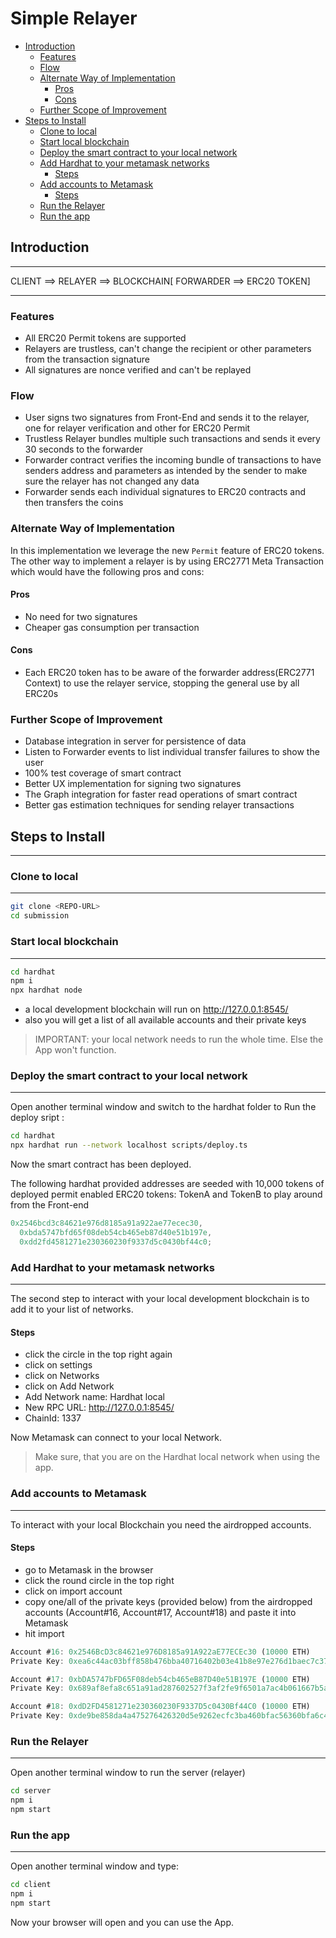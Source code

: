 # Simple Relayer


  - [Introduction](#introduction)
    - [Features](#features)
    - [Flow](#flow)
    - [Alternate Way of Implementation](#alternate-way-of-implementation)
      - [Pros](#pros)
      - [Cons](#cons)
    - [Further Scope of Improvement](#further-scope-of-improvement)
  - [Steps to Install](#steps-to-install)
    - [Clone to local](#clone-to-local)
    - [Start local blockchain](#start-local-blockchain)
    - [Deploy the smart contract to your local network](#deploy-the-smart-contract-to-your-local-network)
    - [Add Hardhat to your metamask networks](#add-hardhat-to-your-metamask-networks)
      - [Steps](#steps)
    - [Add accounts to Metamask](#add-accounts-to-metamask)
      - [Steps](#steps-1)
    - [Run the Relayer](#run-the-relayer)
    - [Run the app](#run-the-app)

## Introduction

---

CLIENT ==> RELAYER ==> BLOCKCHAIN[ FORWARDER ==> ERC20 TOKEN]

---

### Features

- All ERC20 Permit tokens are supported
- Relayers are trustless, can't change the recipient or other parameters from the transaction signature
- All signatures are nonce verified and can't be replayed

### Flow

- User signs two signatures from Front-End and sends it to the relayer, one for relayer verification and other for ERC20 Permit
- Trustless Relayer bundles multiple such transactions and sends it every 30 seconds to the forwarder
- Forwarder contract verifies the incoming bundle of transactions to have senders address and parameters as intended by the sender to make sure the relayer has not changed any data
- Forwarder sends each individual signatures to ERC20 contracts and then transfers the coins

### Alternate Way of Implementation

In this implementation we leverage the new `Permit` feature of ERC20 tokens. The other way to implement a relayer is by using ERC2771 Meta Transaction which would have the following pros and cons:

#### Pros

- No need for two signatures
- Cheaper gas consumption per transaction

#### Cons

- Each ERC20 token has to be aware of the forwarder address(ERC2771 Context) to use the relayer service, stopping the general use by all ERC20s

### Further Scope of Improvement

- Database integration in server for persistence of data
- Listen to Forwarder events to list individual transfer failures to show the user
- 100% test coverage of smart contract
- Better UX implementation for signing two signatures
- The Graph integration for faster read operations of smart contract
- Better gas estimation techniques for sending relayer transactions

## Steps to Install

---

### Clone to local

---

```bash
git clone <REPO-URL>
cd submission
```

### Start local blockchain

---

```bash
cd hardhat
npm i
npx hardhat node
```

- a local development blockchain will run on http://127.0.0.1:8545/
- also you will get a list of all available accounts and their private keys

> IMPORTANT: your local network needs to run the whole time. Else the App won't function.

### Deploy the smart contract to your local network

---

Open another terminal window and switch to the hardhat folder to Run the deploy sript :

```bash
cd hardhat
npx hardhat run --network localhost scripts/deploy.ts
```

Now the smart contract has been deployed.

The following hardhat provided addresses are seeded with 10,000 tokens of deployed permit enabled ERC20 tokens: TokenA and TokenB to play around from the Front-end

```js
0x2546bcd3c84621e976d8185a91a922ae77ecec30,
  0xbda5747bfd65f08deb54cb465eb87d40e51b197e,
  0xdd2fd4581271e230360230f9337d5c0430bf44c0;
```

### Add Hardhat to your metamask networks

---

The second step to interact with your local development blockchain is to add it to your list of networks.

#### Steps

- click the circle in the top right again
- click on settings
- click on Networks
- click on Add Network
- Add Network name: Hardhat local
- New RPC URL: http://127.0.0.1:8545/
- ChainId: 1337

Now Metamask can connect to your local Network.

> Make sure, that you are on the Hardhat local network when using the app.

### Add accounts to Metamask

---

To interact with your local Blockchain you need the airdropped accounts.

#### Steps

- go to Metamask in the browser
- click the round circle in the top right
- click on import account
- copy one/all of the private keys (provided below) from the airdropped accounts (Account#16, Account#17, Account#18) and paste it into Metamask
- hit import

```js
Account #16: 0x2546BcD3c84621e976D8185a91A922aE77ECEc30 (10000 ETH)
Private Key: 0xea6c44ac03bff858b476bba40716402b03e41b8e97e276d1baec7c37d42484a0

Account #17: 0xbDA5747bFD65F08deb54cb465eB87D40e51B197E (10000 ETH)
Private Key: 0x689af8efa8c651a91ad287602527f3af2fe9f6501a7ac4b061667b5a93e037fd

Account #18: 0xdD2FD4581271e230360230F9337D5c0430Bf44C0 (10000 ETH)
Private Key: 0xde9be858da4a475276426320d5e9262ecfc3ba460bfac56360bfa6c4c28b4ee0
```

### Run the Relayer

---

Open another terminal window to run the server (relayer)

```bash
cd server
npm i
npm start
```

### Run the app

---

Open another terminal window and type:

```bash
cd client
npm i
npm start
```

Now your browser will open and you can use the App.
